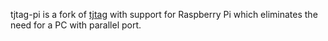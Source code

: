 tjtag-pi is a fork of [tjtag][] with support for Raspberry Pi which
eliminates the need for a PC with parallel port.

[tjtag]: http://sourceforge.net/projects/tjtag/
